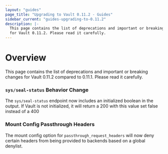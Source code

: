 ```yaml
---
layout: "guides"
page_title: "Upgrading to Vault 0.11.2 - Guides"
sidebar_current: "guides-upgrading-to-0.11.2"
description: |-
  This page contains the list of deprecations and important or breaking changes
  for Vault 0.11.2. Please read it carefully.
---
```


# Overview

This page contains the list of deprecations and important or breaking changes
for Vault 0.11.2 compared to 0.11.1. Please read it carefully.

### `sys/seal-status` Behavior Change

The `sys/seal-status` endpoint now includes an initialized boolean in the 
output. If Vault is not initialized, it will return a 200 with this value 
set false instead of a 400

### Mount Config Passthrough Headers

The mount config option for `passthrough_request_headers` will now deny 
certain headers from being provided to backends based on a global denylist.
